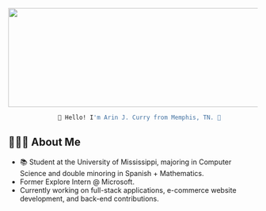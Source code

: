 <p align="center">
  <img src="https://media1.giphy.com/media/v1.Y2lkPTc5MGI3NjExNnF3MHQ3aDZnc2V3emJwbThseHFyNnh2bm0wNGs2eTA5NW5oN2Q5NiZlcD12MV9pbnRlcm5hbF9naWZfYnlfaWQmY3Q9Zw/L1R1tvI9svkIWwpVYr/giphy.gif" width="1000" height="200">
</p>

```bash
              🌻 Hello! I'm Arin J. Curry from Memphis, TN. 🌻
```
##  👩🏽‍💻 About Me

- 📚 Student at the University of Mississippi, majoring in Computer Science and double minoring in Spanish + Mathematics.
- Former Explore Intern @ Microsoft.
- Currently working on full-stack applications, e-commerce website development, and back-end contributions. 
